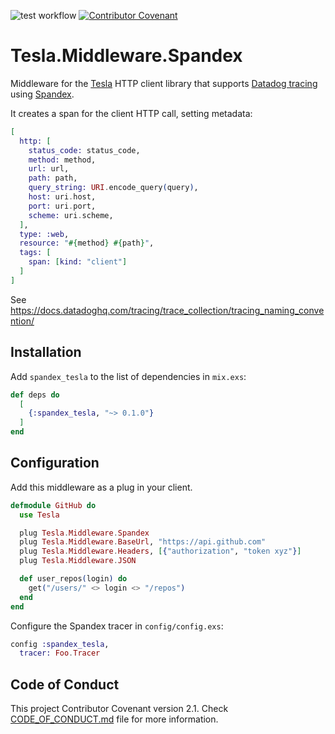 ![test workflow](https://github.com/reachfh/spandex_tesla/actions/workflows/test.yml/badge.svg)
[![Contributor Covenant](https://img.shields.io/badge/Contributor%20Covenant-2.1-4baaaa.svg)](CODE_OF_CONDUCT.md)

# Tesla.Middleware.Spandex

Middleware for the [Tesla](https://hexdocs.pm/tesla/readme.html) HTTP client
library that supports [Datadog tracing](https://docs.datadoghq.com/tracing/)
using [Spandex](https://hex.pm/packages/spandex).

It creates a span for the client HTTP call, setting metadata:

```elixir
[
  http: [
    status_code: status_code,
    method: method,
    url: url,
    path: path,
    query_string: URI.encode_query(query),
    host: uri.host,
    port: uri.port,
    scheme: uri.scheme,
  ],
  type: :web,
  resource: "#{method} #{path}",
  tags: [
    span: [kind: "client"]
  ]
]
```
See https://docs.datadoghq.com/tracing/trace_collection/tracing_naming_convention/


## Installation

Add `spandex_tesla` to the list of dependencies in `mix.exs`:

```elixir
def deps do
  [
    {:spandex_tesla, "~> 0.1.0"}
  ]
end
```

## Configuration

Add this middleware as a plug in your client.

```elixir
defmodule GitHub do
  use Tesla

  plug Tesla.Middleware.Spandex
  plug Tesla.Middleware.BaseUrl, "https://api.github.com"
  plug Tesla.Middleware.Headers, [{"authorization", "token xyz"}]
  plug Tesla.Middleware.JSON

  def user_repos(login) do
    get("/users/" <> login <> "/repos")
  end
end
```

Configure the Spandex tracer in `config/config.exs`:

```elixir
config :spandex_tesla,
  tracer: Foo.Tracer
```

## Code of Conduct

This project  Contributor Covenant version 2.1. Check [CODE_OF_CONDUCT.md](/CODE_OF_CONDUCT.md) file for more information.
